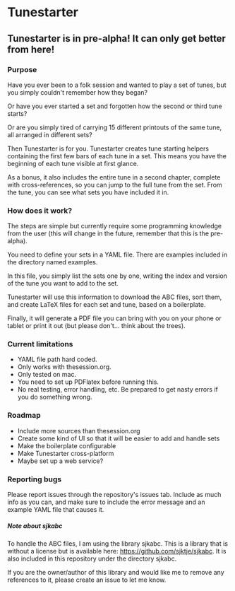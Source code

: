 # Tunestarter
## Tunestarter is in pre-alpha! It can only get better from here!
### Purpose
Have you ever been to a folk session and wanted to play a set of tunes, but you simply couldn't remember how they began?

Or have you ever started a set and forgotten how the second or third tune starts?

Or are you simply tired of carrying 15 different printouts of the same tune, all arranged in different sets?

Then Tunestarter is for you. Tunestarter creates tune starting helpers containing the first few bars of each tune in a set. This means you have the beginning of each tune visible at first glance.

As a bonus, it also includes the entire tune in a second chapter, complete with cross-references, so you can jump to the full tune from the set. From the tune, you can see what sets you have included it in.


### How does it work?
The steps are simple but currently require some programming knowledge from the user (this will change in the future, remember that this is the pre-alpha).

You need to define your sets in a YAML file. There are examples included in the directory named examples.

In this file, you simply list the sets one by one, writing the index and version of the tune you want to add to the set.

Tunestarter will use this information to download the ABC files, sort them, and create LaTeX files for each set and tune, based on a boilerplate.

Finally, it will generate a PDF file you can bring with you on your phone or tablet or print it out (but please don't... think about the trees).

### Current limitations
- YAML file path hard coded.
- Only works with thesession.org.
- Only tested on mac.
- You need to set up PDFlatex before running this.
- No real testing, error handling, etc. Be prepared to get nasty errors if you do something wrong.

### Roadmap
- Include more sources than thesession.org
- Create some kind of UI so that it will be easier to add and handle sets
- Make the boilerplate configurable
- Make Tunestarter cross-platform
- Maybe set up a web service?

### Reporting bugs
Please report issues through the repository's issues tab. Include as much info as you can, and make sure to include the error message and an example YAML file that causes it.

##### Note about sjkabc
To handle the ABC files, I am using the library sjkabc. This is a library that is without a license but is available here: https://github.com/sjktje/sjkabc. It is also included in this repository under the directory sjkabc.

If you are the owner/author of this library and would like me to remove any references to it, please create an issue to let me know.